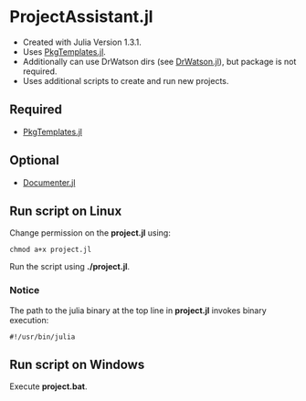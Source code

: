 # ProjectAssistant.jl

- Created with Julia Version 1.3.1.
- Uses [PkgTemplates.jl](https://github.com/invenia/PkgTemplates.jl).
- Additionally can use DrWatson dirs (see [DrWatson.jl](https://github.com/JuliaDynamics/DrWatson.jl)), but package is not required.
- Uses additional scripts to create and run new projects.

## Required
- [PkgTemplates.jl](https://github.com/invenia/PkgTemplates.jl)

## Optional
- [Documenter.jl](https://github.com/JuliaDocs/Documenter.jl)

## Run script on Linux

Change permission on the **project.jl** using:
```
chmod a+x project.jl
```
Run the script using **./project.jl**.

### Notice
The path to the julia binary at the top line in **project.jl** invokes binary execution:
```
#!/usr/bin/julia
```

## Run script on Windows
Execute **project.bat**.
